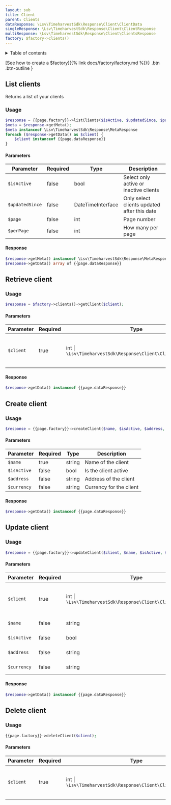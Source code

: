 ```yaml
---
layout: sub
title: Client
parent: Clients
dataResponse: \Lsv\TimeharvestSdk\Response\Client\ClientData
singleResponse: \Lsv\TimeharvestSdk\Response\Client\ClientResponse
multiResponse: \Lsv\TimeharvestSdk\Response\Client\ClientsResponse
factory: $factory->clients()
---
```


<details markdown="block">
<summary class="text-delta">Table of contents</summary>
- TOC
{:toc}
</details>

[See how to create a $factory]({% link docs/factory/factory.md %}){: .btn .btn-outline }

## List clients

Returns a list of your clients

### Usage

```php
$response = {{page.factory}}->listClients($isActive, $updatedSince, $page, $perPage);
$meta = $response->getMeta();
$meta instanceof \Lsv\TimeharvestSdk\Response\MetaResponse
foreach ($response->getData() as $client) {
    $client instanceof {{page.dataResponse}}
}
```

#### Parameters

| Parameter       | Required | Type              | Description                                 |
|-----------------|----------|-------------------|---------------------------------------------|
| `$isActive`     | false    | bool              | Select only active or inactive clients      |
| `$updatedSince` | false    | DateTimeInterface | Only select clients updated after this date |
| `$page`         | false    | int               | Page number                                 |
| `$perPage`      | false    | int               | How many per page                           |

#### Response

```php
$response->getMeta() instanceof \Lsv\TimeharvestSdk\Response\MetaResponse;
$response->getData() array of {{page.dataResponse}}
```

## Retrieve client

### Usage

```php
$response = $factory->clients()->getClient($client);
```

#### Parameters

| Parameter | Required | Type                                                            | Description                                                     |
|-----------|----------|-----------------------------------------------------------------|-----------------------------------------------------------------|
| `$client` | true     | int \| `\Lsv\TimeharvestSdk\Response\Client\ClientInfoResponse` | The ID or a ClientResponse of the client needed to be retrieved |

#### Response

```php
$response->getData() instanceof {{page.dataResponse}}
```

## Create client

### Usage

```php
$response = {{page.factory}}->createClient($name, $isActive, $address, $currency);
```

#### Parameters

| Parameter   | Required | Type   | Description             |
|-------------|----------|--------|-------------------------|
| `$name`     | true     | string | Name of the client      |
| `$isActive` | false    | bool   | Is the client active    |
| `$address`  | false    | string | Address of the client   |
| `$currency` | false    | string | Currency for the client |

#### Response

```php
$response->getData() instanceof {{page.dataResponse}}
```

## Update client

### Usage

```php
$response = {{page.factory}}->updateClient($client, $name, $isActive, $address, $currency);
```

#### Parameters

| Parameter   | Required | Type                                                            | Description                                                   |
|-------------|----------|-----------------------------------------------------------------|---------------------------------------------------------------|
| `$client`   | true     | int \| `\Lsv\TimeharvestSdk\Response\Client\ClientInfoResponse` | The ID or a ClientResponse of the client needed to be updated |
| `$name`     | false    | string                                                          | Name of the client                                            |
| `$isActive` | false    | bool                                                            | Is the client active                                          |
| `$address`  | false    | string                                                          | Address of the client                                         |
| `$currency` | false    | string                                                          | Currency for the client                                       |

#### Response

```php
$response->getData() instanceof {{page.dataResponse}}
```

## Delete client

### Usage

```php
{{page.factory}}->deleteClient($client);
```

#### Parameters

| Parameter | Required | Type                                                            | Description                                                   |
|-----------|----------|-----------------------------------------------------------------|---------------------------------------------------------------|
| `$client` | true     | int \| `\Lsv\TimeharvestSdk\Response\Client\ClientInfoResponse` | The ID or a ClientResponse of the client needed to be deleted |

